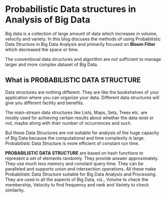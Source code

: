 
# Probabilistic Data structures in Analysis of Big Data
Big data is a collection of large amount of data which increases in volume, velocity and variety. In this blog discuses the methods of using Probabilistic Data Structure in Big Data Analysis and primarily focused on **Bloom Filter** which decreased the space or time.

The conventional data structures and algorithm are not sufficient to manage larger and more complex dataset of Big Data.

## What is PROBABILISTIC DATA STRUCTURE
Data structures are nothing different. They are like the bookshelves of your application where you can organize your data. Different data structures will give you different facility and benefits. 

The main-stream data structures like Lists, Maps, Sets, Trees etc. are mostly used for achieving certain results about whether the data exist or not, maybe along with their number of occurrences and such.

But these Data Structures are not suitable for analysis of the huge capacity of Big Data because the computational and time complexity is large. Probabilistic Data Structure is more efficient of constant run time.

**PROBABILISTIC DATA STRUCTURE**  are based on hash functions to represent a set of elements randomly. They provide answer approximately. They use much less memory and constant query time. They can be paralleled and supports union and intersection operations. All these make Probabilistic Data Structure suitable for
Big Data Analysis and Processing. They are used in all the aspects of Big Data, viz., Volume to check the membership, Velocity to find frequency and rank and Variety to check similarity.

<!--stackedit_data:
eyJoaXN0b3J5IjpbLTIxMTQ1MDA0ODMsLTIxMjI0NjU3ODEsND
U4ODkwMDEzLC0xNjU2ODc3MDEwLDExODM0NTIzNDgsLTE4OTU5
ODk1NTEsMjExNzgxMjg4MSwxNTA1MjcwMjk2LC0xOTY4NjcxNz
MsLTYzNzMzNjAwNiwtODIyODE4MjQwLC0yMDczMzU0Njc4LDEy
NTc5MTM3NjgsLTczNDI2MzE5MywxNzE3MjE5Nzc0LC05Mzk3Mz
YxNTgsLTEwMDk2NDUwMTMsLTc5MjA5ODkwMiwtMTYxNjYyODgx
NiwtMTAyODA2MjkyNV19
-->
